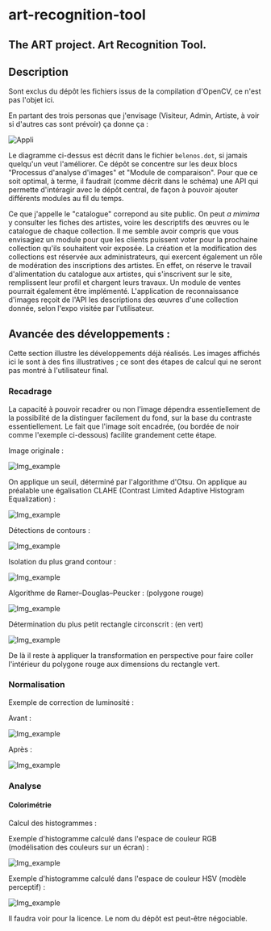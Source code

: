 # art-recognition-tool
## The ART project. Art Recognition Tool.

## Description

Sont exclus du dépôt les fichiers issus de la compilation d'OpenCV, ce n'est pas l'objet ici.

En partant des trois personas que j'envisage (Visiteur, Admin, Artiste, à voir si d'autres cas sont prévoir) ça donne ça :

![Appli](process.png "Appli")

Le diagramme ci-dessus est décrit dans le fichier `belenos.dot`, si jamais quelqu'un veut l'améliorer. Ce dépôt se concentre sur les deux blocs "Processus d'analyse d'images" et "Module de comparaison". Pour que ce soit optimal, à terme, il faudrait (comme décrit dans le schéma) une API qui permette d'intéragir avec le dépôt central, de façon à pouvoir ajouter différents modules au fil du temps.

Ce que j'appelle le "catalogue" correpond au site public. On peut *a mimima* y consulter les fiches des artistes, voire les descriptifs des œuvres ou le catalogue de chaque collection. Il me semble avoir compris que vous envisagiez un module pour que les clients puissent voter pour la prochaine collection qu'ils souhaitent voir exposée. La création et la modification des collections est réservée aux administrateurs, qui exercent également un rôle de modération des inscriptions des artistes. En effet, on réserve le travail d'alimentation du catalogue aux artistes, qui s'inscrivent sur le site, remplissent leur profil et chargent leurs travaux. Un module de ventes pourrait également être implémenté. L'application de reconnaissance d'images reçoit de l'API les descriptions des œuvres d'une collection donnée, selon l'expo visitée par l'utilisateur.

## Avancée des développements :
Cette section illustre les développements déjà réalisés. Les images affichés ici le sont à des fins illustratives ; ce sont des étapes de calcul qui ne seront pas montré à l'utilisateur final.

### Recadrage

La capacité à pouvoir recadrer ou non l'image dépendra essentiellement de la possibilité de la distinguer facilement du fond, sur la base du contraste essentiellement. Le fait que l'image soit encadrée, (ou bordée de noir comme l'exemple ci-dessous) facilite grandement cette étape.

Image originale :

![Img_example](examples/orig.jpg "image brute")

On applique un seuil, déterminé par l'algorithme d'Otsu. On applique au préalable une égalisation CLAHE (Contrast Limited Adaptive Histogram Equalization) :

![Img_example](examples/tresh.jpg "image binarisée")

Détections de contours :

![Img_example](examples/canny.jpg "contours détectés")

Isolation du plus grand contour :

![Img_example](examples/contour.jpg "contour extérieur isolé")

Algorithme de Ramer–Douglas–Peucker : (polygone rouge)

![Img_example](examples/approxDP.jpg "approxDP")

Détermination du plus petit rectangle circonscrit : (en vert)

![Img_example](examples/bounding.jpg "bounding rect")

De là il reste à appliquer la transformation en perspective pour faire coller l'intérieur du polygone rouge aux dimensions du rectangle vert.

### Normalisation

Exemple de correction de luminosité :

Avant :

![Img_example](examples/original.jpg "image brute")

Après :

![Img_example](examples/normalized.jpg "image égalisée")

### Analyse

#### Colorimétrie
Calcul des histogrammes :

Exemple d'histogramme calculé dans l'espace de couleur RGB (modélisation des couleurs sur un écran) :

![Img_example](examples/hist_rgb.jpg "histogramme rgb")

Exemple d'histogramme calculé dans l'espace de couleur HSV (modèle perceptif) :

![Img_example](examples/hist_hsv.jpg "histogramme hsv")

Il faudra voir pour la licence. Le nom du dépôt est peut-être négociable.
